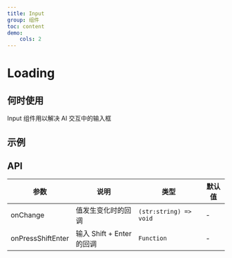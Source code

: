 ```yaml
---
title: Input
group: 组件
toc: content
demo:
    cols: 2
---
```


# Loading

## 何时使用

Input 组件用以解决 AI 交互中的输入框

## 示例

<code src="./demos/input.tsx" title="基本使用"></code>

## API

| 参数              | 说明                      | 类型                   | 默认值 |
| ----------------- | ------------------------- | ---------------------- | ------ |
| onChange          | 值发生变化时的回调        | `(str:string) => void` | -      |
| onPressShiftEnter | 输入 Shift + Enter 的回调 | `Function`             | -      |

